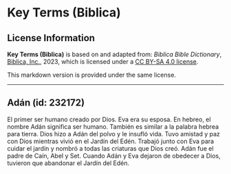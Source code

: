 # Key Terms (Biblica)

## License Information

**Key Terms (Biblica)** is based on and adapted from: _Biblica Bible Dictionary_, [Biblica, Inc.](https://www.biblica.com/), 2023, which is licensed under a [CC BY-SA 4.0 license](https://creativecommons.org/licenses/by-sa/4.0/legalcode.en).

This markdown version is provided under the same license.



--------------------------------

## Adán (id: 232172)

El primer ser humano creado por Dios. Eva era su esposa. En hebreo, el nombre Adán significa ser humano. También es similar a la palabra hebrea para tierra. Dios hizo a Adán del polvo y le insufló vida. Tuvo amistad y paz con Dios mientras vivió en el Jardín del Edén. Trabajó junto con Eva para cuidar el jardín y nombró a todas las criaturas que Dios creó. Adán fue el padre de Caín, Abel y Set. Cuando Adán y Eva dejaron de obedecer a Dios, tuvieron que abandonar el Jardín del Edén.



